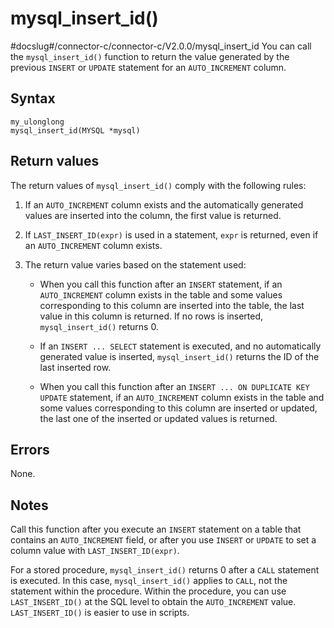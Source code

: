 mysql_insert_id() 
======================================
#docslug#/connector-c/connector-c/V2.0.0/mysql_insert_id
You can call the `mysql_insert_id()` function to return the value generated by the previous `INSERT` or `UPDATE` statement for an `AUTO_INCREMENT` column. 

Syntax 
---------------------------

```unknow
my_ulonglong
mysql_insert_id(MYSQL *mysql)
```



Return values 
----------------------------------

The return values of `mysql_insert_id()` comply with the following rules:

1. If an `AUTO_INCREMENT` column exists and the automatically generated values are inserted into the column, the first value is returned.

   

2. If `LAST_INSERT_ID(expr)` is used in a statement, `expr` is returned, even if an `AUTO_INCREMENT` column exists.

   

3. The return value varies based on the statement used:

   * When you call this function after an `INSERT` statement, if an `AUTO_INCREMENT` column exists in the table and some values corresponding to this column are inserted into the table, the last value in this column is returned. If no rows is inserted, `mysql_insert_id()` returns 0.

     
   
   * If an `INSERT ... SELECT` statement is executed, and no automatically generated value is inserted, `mysql_insert_id()` returns the ID of the last inserted row.

     
   
   * When you call this function after an `INSERT ... ON DUPLICATE KEY UPDATE` statement, if an `AUTO_INCREMENT` column exists in the table and some values corresponding to this column are inserted or updated, the last one of the inserted or updated values is returned.

     
   

   




Errors 
---------------------------

None.

Notes 
--------------------------

Call this function after you execute an `INSERT` statement on a table that contains an `AUTO_INCREMENT` field, or after you use `INSERT` or `UPDATE` to set a column value with `LAST_INSERT_ID(expr)`. 

For a stored procedure, `mysql_insert_id()` returns 0 after a `CALL` statement is executed. In this case, `mysql_insert_id()` applies to `CALL`, not the statement within the procedure. Within the procedure, you can use `LAST_INSERT_ID()` at the SQL level to obtain the `AUTO_INCREMENT` value. `LAST_INSERT_ID()` is easier to use in scripts.
